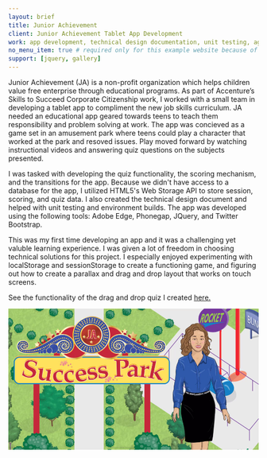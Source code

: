 ```yaml
---
layout: brief
title: Junior Achievement
client: Junior Achievement Tablet App Development
work: app development, technical design documentation, unit testing, agile methodology
no_menu_item: true # required only for this example website because of menu construction
support: [jquery, gallery]
---
```


Junior Achievement (JA) is a non-profit organization which helps children value free enterprise through educational programs. As part of Accenture’s Skills to Succeed Corporate Citizenship work, I worked with a small team in developing a tablet app to compliment the new job skills curriculum. JA needed an educational app geared towards teens to teach them responsibility and problem solving at work. The app was concieved as a game set in an amusement park where teens could play a character that worked at the park and resoved issues. Play moved forward by watching instructional videos and answering quiz questions on the subjects presented.

I was tasked with developing the quiz functionality, the scoring mechanism, and the transitions for the app. Because we didn't have access to a database for the app, I utilized HTML5's Web Storage API to store session, scoring, and quiz data. I also created the technical design document and helped with unit testing  and environment builds. The app was developed using the following tools: Adobe Edge, Phonegap, JQuery, and  Twitter Bootstrap.

This was my first time developing an app and it was a challenging yet valuble learning experience. I was given a lot of freedom in choosing technical solutions for this project. I especially enjoyed experimenting with localStorage and sessionStorage to create a functioning game, and figuring out how to create a parallax and drag and drop layout that works on touch screens.

See the functionality of the drag and drop quiz I created [here.](http://htmlpreview.github.io/?https://github.com/helloayo/drag-and-drop/blob/master/index.html)

<!--{% include gallery-layout.html gallery=site.data.galleries.at-their-side %}-->

![Junior Achievement](/assets/img/projects/junior-achievement/intro.jpg)